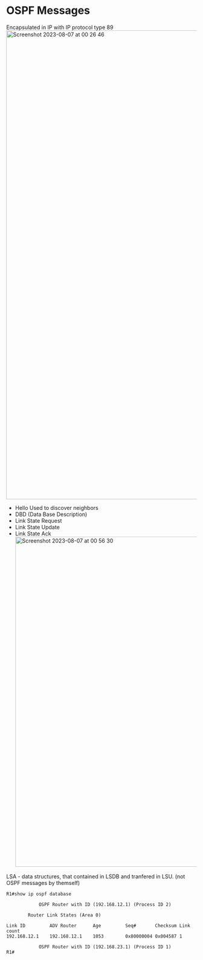 # OSPF Messages
Encapsulated in IP with IP protocol type 89
<img width="1240" alt="Screenshot 2023-08-07 at 00 26 46" src="https://github.com/DariaShantalova/dariashantalova.github.io/assets/34622678/91125fbc-89ff-4d56-8982-b6dc3f141a56">

* Hello
  Used to discover neighbors
* DBD (Data Base Description)
* Link State Request
* Link State Update
* Link State Ack
  <img width="873" alt="Screenshot 2023-08-07 at 00 56 30" src="https://github.com/DariaShantalova/dariashantalova.github.io/assets/34622678/12f10b68-abb0-41e6-8077-3f2055a6bf78">


LSA - data structures, that contained in LSDB and tranfered in LSU. (not OSPF messages by themself)
```
R1#show ip ospf database 

            OSPF Router with ID (192.168.12.1) (Process ID 2)

		Router Link States (Area 0)

Link ID         ADV Router      Age         Seq#       Checksum Link count
192.168.12.1    192.168.12.1    1053        0x80000004 0x004587 1

            OSPF Router with ID (192.168.23.1) (Process ID 1)
R1#
```
  
